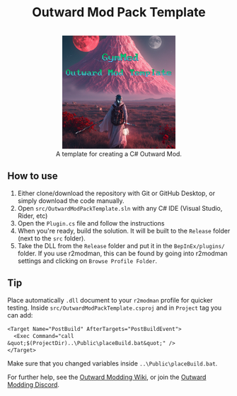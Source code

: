 <h1 align="center">
    Outward Mod Pack Template
</h1>
<br/>
<div align="center">
  <img src="https://raw.githubusercontent.com/GymMed/Outward-Mod-Pack-Template/refs/heads/main/preview/images/Logo.png" alt="Logo"/>
</div>

<div align="center">
	A template for creating a C# Outward Mod.
</div>

## How to use

1. Either clone/download the repository with Git or GitHub Desktop, or simply download the code manually.
2. Open `src/OutwardModPackTemplate.sln` with any C# IDE (Visual Studio, Rider, etc)
3. Open the `Plugin.cs` file and follow the instructions
4. When you're ready, build the solution. It will be built to the `Release` folder (next to the `src` folder).
5. Take the DLL from the `Release` folder and put it in the `BepInEx/plugins/` folder. If you use r2modman, this can be found by going into r2modman settings and clicking on `Browse Profile Folder`.

## Tip

Place automatically `.dll` document to your `r2modman` profile for quicker testing.
Inside `src/OutwardModPackTemplate.csproj` and in `Project` tag you can add:

<pre><code>&lt;Target Name="PostBuild" AfterTargets="PostBuildEvent"&gt;
  &lt;Exec Command="call &amp;quot;$(ProjectDir)..\Public\placeBuild.bat&amp;quot;" /&gt;
&lt;/Target&gt;</code></pre>

Make sure that you changed variables inside `..\Public\placeBuild.bat`.

For further help, see the [Outward Modding Wiki](https://outward.fandom.com/wiki/Getting_Started_Developing_Mods), or join the [Outward Modding Discord](https://discord.gg/zKyfGmy7TR).
